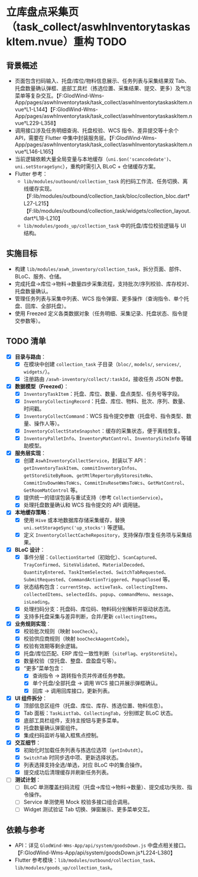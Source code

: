 # 立库盘点采集页（task_collect/aswhInventorytaskaskItem.nvue）重构 TODO

## 背景概述
- 页面包含扫码输入、托盘/库位/物料信息展示、任务列表与采集结果双 Tab、托盘数量确认弹框、底部工具栏（拣选位置、采集结果、提交、更多）及气泡菜单等复杂交互。【F:GlodWind-Wms-App/pages/aswhInventorytask/task_collect/aswhInventorytaskaskItem.nvue†L1-L144】【F:GlodWind-Wms-App/pages/aswhInventorytask/task_collect/aswhInventorytaskaskItem.nvue†L229-L358】
- 调用接口涉及任务明细查询、托盘校验、WCS 指令、差异提交等十余个 API，需要在 Flutter 中集中封装服务层。【F:GlodWind-Wms-App/pages/aswhInventorytask/task_collect/aswhInventorytaskaskItem.nvue†L146-L165】
- 当前逻辑依赖大量全局变量与本地缓存（`uni.$on('scancodedate')`、`uni.setStorageSync`），重构时需引入 BLoC + 仓储缓存方案。
- Flutter 参考：
  - `lib/modules/outbound/collection_task` 的扫码工作流、任务切换、离线缓存实现。【F:lib/modules/outbound/collection_task/bloc/collection_bloc.dart†L27-L215】【F:lib/modules/outbound/collection_task/widgets/collection_layout.dart†L18-L210】
  - `lib/modules/goods_up/collection_task` 中的托盘/库位校验逻辑与 UI 结构。

## 实施目标
- 构建 `lib/modules/aswh_inventory/collection_task`，拆分页面、部件、BLoC、服务、仓储。
- 完成托盘→库位→物料→数量四步采集流程，支持批次/序列校验、库存校对、托盘数量确认。
- 管理任务列表与采集中列表、WCS 指令弹窗、更多操作（查询指令、单个托盘、回库、全部托盘）。
- 使用 Freezed 定义各类数据对象（任务明细、采集记录、托盘状态、指令提交参数等）。

## TODO 清单
- [x] **目录与路由**：
  - [x] 在模块中创建 `collection_task` 子目录（`bloc/`, `models/`, `services/`, `widgets/`）。
  - [x] 注册路由 `/aswh-inventory/collect/:taskId`，接收任务 JSON 参数。
- [x] **数据模型（Freezed）**：
  - [x] `InventoryTaskItem`：托盘、库位、数量、盘点类型、任务号等字段。
  - [x] `InventoryCollectingRecord`：托盘、库位、物料、批次、序列、数量、时间戳。
  - [x] `InventoryCollectCommand`：WCS 指令提交参数（托盘号、指令类型、数量、操作人等）。
  - [x] `InventoryCollectStateSnapshot`：缓存的采集状态，便于离线恢复。
  - [x] `InventoryPalletInfo`、`InventoryMatControl`、`InventorySiteInfo` 等辅助模型。
- [x] **服务层实现**：
  - [x] 创建 `AswhInventoryCollectService`，封装以下 API：`getInventoryTaskItem`、`commitInventoryInfos`、`getStoreSiteByRoom`、`getMtlRepertoryByStoresiteNo`、`CommitInvDownWmsToWcs`、`CommitInvResetWmsToWcs`、`GetMatControl`、`GetRoomMatControl` 等。
  - [x] 提供统一的错误包装与重试支持（参考 `CollectionService`）。
  - [x] 处理托盘数量确认和 WCS 指令提交的 API 调用链。
- [x] **本地缓存策略**：
  - [x] 使用 `Hive` 或本地数据库存储采集缓存，替换 `uni.setStorageSync('up_stocks')` 等逻辑。
  - [x] 定义 `InventoryCollectCacheRepository`，支持保存/恢复任务项与采集结果。
- [x] **BLoC 设计**：
  - [x] 事件分层：`CollectionStarted`（初始化）、`ScanCaptured`、`TrayConfirmed`、`SiteValidated`、`MaterialDecoded`、`QuantityEntered`、`TaskItemSelected`、`SwitchTabRequested`、`SubmitRequested`、`CommandActionTriggered`、`PopupClosed` 等。
  - [x] 状态结构包含：`currentStep`、`activeTask`、`collectingItems`、`collectedItems`、`selectedIds`、`popup`、`commandMenu`、`message`、`isLoading`。
  - [x] 处理扫码分支：托盘码、库位码、物料码分别解析并驱动状态流。
  - [x] 支持多托盘采集与差异判断，合并/更新 `collectingItems`。
- [x] **业务规则实现**：
  - [x] 校验批次规则（映射 `booCheck`）。
  - [x] 校验供应商规则（映射 `booCheckAagentCode`）。
  - [x] 校验有效期等剩余逻辑。
  - [x] 托盘/库位匹配、ERP 库位一致性判断（`siteFlag`、`erpStoreSite`）。
  - [x] 数量校验（空托盘、整盘、盘盈盘亏等）。
  - [x] “更多”菜单包含：
    - [x] 查询指令 → 跳转指令页并传递任务参数。
    - [x] 单个托盘/全部托盘 → 调用 WCS 接口并展示弹框确认。
    - [x] 回库 → 调用回库接口，更新列表。
- [x] **UI 组件拆分**：
  - [x] 顶部信息区组件（托盘、库位、库存、拣选位置、物料信息）。
  - [x] Tab 面板：`TaskListTab`、`CollectingTab`，分别绑定 BLoC 状态。
  - [x] 底部工具栏组件，支持主按钮与更多菜单。
  - [x] 托盘数量确认弹窗组件。
  - [x] 集成扫码监听与输入框焦点控制。
- [x] **交互细节**：
  - [x] 初始化时加载任务列表与拣选位选项（`getInOutdt`）。
  - [x] `SwitchTab` 时同步选中项、更新选择状态。
  - [x] 列表选择支持全选/单选，对应 BLoC 中的集合操作。
  - [x] 提交成功后清理缓存并刷新任务列表。
- [ ] **测试计划**：
  - [ ] BLoC 单测覆盖扫码流程（托盘→库位→物料→数量）、提交成功/失败、指令操作。
  - [ ] Service 单测使用 Mock 校验多接口组合调用。
  - [ ] Widget 测试验证 Tab 切换、弹窗展示、更多菜单交互。

## 依赖与参考
- API：详见 `GlodWind-Wms-App/api/system/goodsDown.js` 中盘点相关接口。【F:GlodWind-Wms-App/api/system/goodsDown.js†L224-L380】
- Flutter 参考模块：`lib/modules/outbound/collection_task`、`lib/modules/goods_up/collection_task`。
